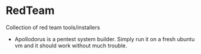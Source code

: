 # RedTeam
Collection of red team tools/installers

* Apollodorus is a pentest system builder. Simply run it on a fresh ubuntu vm and it should work without much trouble.
